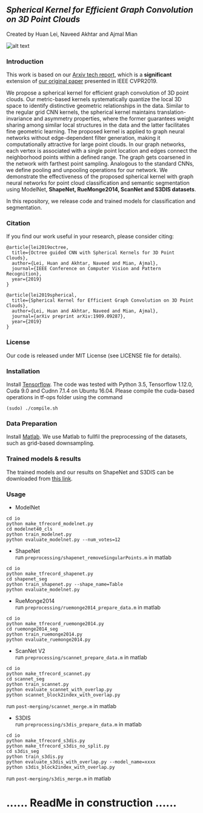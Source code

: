 ## *Spherical Kernel for Efficient Graph Convolution on 3D Point Clouds*
Created by Huan Lei, Naveed Akhtar and Ajmal Mian

![alt text](https://github.com/hlei-ziyan/SPH3D-GCN/blob/master/image/intro_arch.png)

### Introduction
This work is based on our [Arxiv tech report](https://arxiv.org/abs/1909.09287), which is a **significant** extension of [our original paper](http://openaccess.thecvf.com/content_CVPR_2019/html/Lei_Octree_Guided_CNN_With_Spherical_Kernels_for_3D_Point_Clouds_CVPR_2019_paper.html) presented in IEEE CVPR2019.

We propose a spherical kernel for efficient graph convolution of 3D point clouds. 
Our metric-based kernels systematically quantize the local 3D space 
to identify distinctive geometric relationships in the data. Similar to the regular grid CNN kernels, the spherical kernel maintains translation-invariance and asymmetry properties, where the former guarantees weight sharing among similar local structures in the  data and the latter facilitates fine geometric learning. 
The proposed kernel is applied to graph neural networks without edge-dependent filter generation, making it computationally attractive for large point clouds. 
In our graph networks, each vertex is associated with a single point location and edges connect the neighborhood points within a defined range. The graph gets coarsened in the network with farthest point sampling. 
Analogous to the standard CNNs, we define pooling and unpooling operations for our network. 
We demonstrate the effectiveness of the proposed spherical kernel with graph neural networks for point cloud classification and semantic segmentation using ModelNet, **ShapeNet, RueMonge2014, ScanNet and S3DIS datasets**.

In this repository, we release code and trained models for classification and segmentation.

### Citation
If you find our work useful in your research, please consider citing:

```
@article{lei2019octree,  
  title={Octree guided CNN with Spherical Kernels for 3D Point Clouds},  
  author={Lei, Huan and Akhtar, Naveed and Mian, Ajmal},  
  journal={IEEE Conference on Computer Vision and Pattern Recognition},  
  year={2019}  
}  
```
```
@article{lei2019spherical,  
  title={Spherical Kernel for Efficient Graph Convolution on 3D Point Clouds},  
  author={Lei, Huan and Akhtar, Naveed and Mian, Ajmal},  
  journal={arXiv preprint arXiv:1909.09287},  
  year={2019}  
}
```

### License
Our code is released under MIT License (see LICENSE file for details).

### Installation
Install [Tensorflow](https://www.tensorflow.org/install). The code was tested with Python 3.5, Tensorflow 1.12.0, Cuda 9.0 and Cudnn 7.1.4 on Ubuntu 16.04.
Please compile the cuda-based operations in tf-ops folder using the command
```
(sudo) ./compile.sh
```

### Data Preparation
Install [Matlab](https://au.mathworks.com/products/matlab.html). 
We use Matlab to fullfil the preprocessing of the datasets, such as grid-based downsampling.

### Trained models & results
The trained models and our results on ShapeNet and S3DIS can be downloaded from [this link](https://drive.google.com/open?id=1-085Tp4RI3eNbZSlOUo7T_F2qcjB8JeE).

### Usage

- ModelNet
```
cd io
python make_tfrecord_modelnet.py 
cd modelnet40_cls 
python train_modelnet.py  
python evaluate_modelnet.py --num_votes=12  
```

- ShapeNet  
run `preprocessing/shapenet_removeSingularPoints.m` in matlab  
```
cd io   
python make_tfrecord_shapenet.py    
cd shapenet_seg   
python train_shapenet.py --shape_name=Table    
python evaluate_modelnet.py  
```

- RueMonge2014  
run `preprocessing/ruemonge2014_prepare_data.m` in matlab  
```
cd io 
python make_tfrecord_ruemonge2014.py    
cd ruemonge2014_seg    
python train_ruemonge2014.py  
python evaluate_ruemonge2014.py  
```

- ScanNet V2  
run `preprocessing/scannet_prepare_data.m` in matlab  
```
cd io  
python make_tfrecord_scannet.py  
cd scannet_seg  
python train_scannet.py  
python evaluate_scannet_with_overlap.py  
python scannet_block2index_with_overlap.py    
```
run `post-merging/scannet_merge.m` in matlab  

- S3DIS  
run `preprocessing/s3dis_prepare_data.m` in matlab  
```
cd io  
python make_tfrecord_s3dis.py    
python make_tfrecord_s3dis_no_split.py    
cd s3dis_seg  
python train_s3dis.py    
python evaluate_s3dis_with_overlap.py --model_name=xxxx    
python s3dis_block2index_with_overlap.py
```
run `post-merging/s3dis_merge.m` in matlab  

# ...... ReadMe in construction ......
